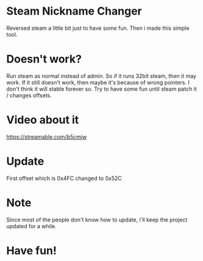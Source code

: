 # Steam Nickname Changer
Reversed steam a little bit just to have some fun. Then i made this simple tool.

# Doesn't work?
Run steam as normal instead of admin. So if it runs 32bit steam, then it may work. If it still doesn't work, then maybe it's because of wrong pointers. I don't think it will stable forever so. Try to have some fun until steam patch it / changes offsets.

# Video about it
https://streamable.com/b5cmjw

# Update
First offset which is 0x4FC changed to 0x52C

# Note
Since most of the people don't know how to update, i'll keep the project updated for a while.

# Have fun!
